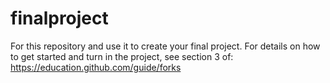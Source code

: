 # finalproject

For this repository and use it to create your final project. For details on how to get started and turn in the project, see section 3 of: https://education.github.com/guide/forks
